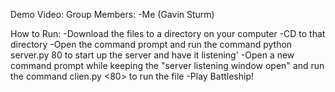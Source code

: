 Demo Video: 
Group Members:
  -Me (Gavin Sturm)

How to Run:
  -Download the files to a directory on your computer
  -CD to that directory
  -Open the command prompt and run the command python server.py 80 to start up the server and have it listening'
  -Open a new command prompt while keeping the "server listening window open" and run the command clien.py <your ip address> <80> to run the file
  -Play Battleship!
